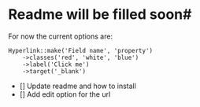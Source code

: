 # Readme will be filled soon#

For now the current options are:

```
Hyperlink::make('Field name', 'property')
    ->classes('red', 'white', 'blue')
    ->label('Click me')
    ->target('_blank')
```

- [] Update readme and how to install
- [] Add edit option for the url
